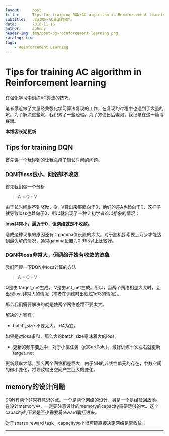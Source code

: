 ```yaml
---
layout:     post
title:      Tips for training DQN/AC algorithm in Reinforcement learning
subtitle:   训练DQN/AC算法的技巧
date:       2018-11-16
author:     Johnny
header-img: img/post-bg-reinforcement-learning.png
catalog: true
tags:
    - Reinforcement Learning
---
```


# Tips for training AC algorithm in Reinforcement learning

在强化学习中训练AC算法的技巧。

笔者最近做了大量经典强化学习算法复现的工作，在复现的过程中也遇到了大量的坑。为了解决这些坑，我积累了一些经验。为了方便日后查阅，我记录在这一篇博客里。

**本博客长期更新**

## Tips for training DQN

首先讲一个我碰到的让我头疼了很长时间的问题。

### DQN中loss很小，网络却不收敛

首先我们做一个分析

> A = Q - V 

由于长时间得不到奖励，Q，V算出来都趋向于0，他们的差A也趋向于0，这样子就导致loss也趋向于0，所以就出现了一种让初学者难以想象的情况：

**loss非常小，逼近于0，但网络就是不收敛。**

造成这种现象的原因还有：gamma值设置的太大。对于随机探索要上万步才能达到最优解的情况，通常gamma设置为0.995以上比较好。

### DQN中loss非常大，但网络开始有收敛的迹象

我们回顾一下DQN中loss计算的方法

> A = Q - V


Q是由 target_net生成， V是由act_net生成。所以，当两个网络相差太大时，会出现loss非常大的情况（笔者在训练时出现过1e13的情况）。

那么我们需要解决的就是使两个网络差距不要太大。

解决的方案有：

- batch_size 不要太大， 64为宜。

如果是对loss求和，那么大的batch_size意味着大的loss。

- 更新的频率要适中，对于小型任务（如CartPole），最好训练十次左右就更新target_net

更新频率太低，那么两个网络相差巨大，由于NN的非线性单元的存在，参数空间的微小变化，将导致输出空间产生巨大的变化。


## memory的设计问题

DQN有两个非常有意思的点。一个是两个网络的设计，另是一个是经验回放池。
在设计memory中，一定要注意设计的memory的capacity需要足够的大。这个capacity的下界是至少需要将reward囊括进来。

对于sparse reward task，capacity大小很可能直接决定网络是否收敛！


****
